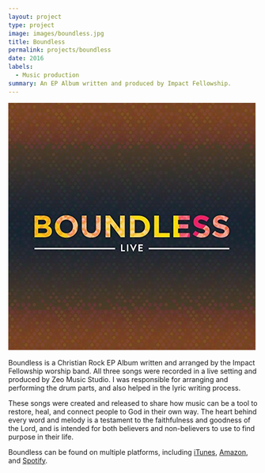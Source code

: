```yaml
---
layout: project
type: project
image: images/boundless.jpg
title: Boundless
permalink: projects/boundless
date: 2016
labels:
  - Music production
summary: An EP Album written and produced by Impact Fellowship.
---
```


<img class="ui medium left floated rounded image" src="../images/boundless.jpg">

Boundless is a Christian Rock EP Album written and arranged by the Impact Fellowship worship band. All three songs were recorded in a live setting and produced by Zeo Music Studio. I was responsible for arranging and performing the drum parts, and also helped in the lyric writing process. 

These songs were created and released to share how music can be a tool to restore, heal, and connect people to God in their own way. The heart behind every word and melody is a testament to the faithfulness and goodness of the Lord, and is intended for both believers and non-believers to use to find purpose in their life.

Boundless can be found on multiple platforms, including <a href="https://itunes.apple.com/us/album/boundless-live-live-single/id1174137048">iTunes</a>, <a href="https://www.amazon.com/Boundless-Live-Impact-Fellowship/dp/B01N3PSPEA">Amazon</a>, and <a href="https://play.spotify.com/album/7aMuq6O6XAVw2JPySFcfcO?play=true&utm_source=open.spotify.com&utm_medium=open">Spotify</a>.


